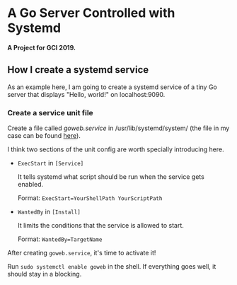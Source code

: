 # A Go Server Controlled with Systemd

**A Project for GCI 2019.**

## How I create a systemd service
As an example here, I am going to create a systemd service of a tiny Go server that displays "Hello, world!" on localhost:9090.

### Create a service unit file
Create a file called *goweb.service* in /usr/lib/systemd/system/ (the file in my case can be found [here](https://github.com/JikeXiaotian/systemd-go-web/blob/master/goweb.service)).

I think two sections of the unit config are worth specially introducing here.

* ```ExecStart``` in ```[Service]```

	It tells systemd what script should be run when the service gets enabled.

	Format: ```ExecStart=YourShellPath YourScriptPath```

* ```WantedBy``` in ```[Install]```

	It limits the conditions that the service is allowed to start.

	Format: ```WantedBy=TargetName```

After creating ```goweb.service```, it's time to activate it!

Run ```sudo systemctl enable goweb``` in the shell. If everything goes well, it should stay in a blocking.
